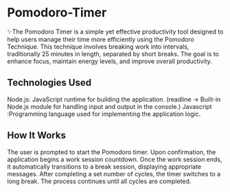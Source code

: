 # Pomodoro-Timer
✨The Pomodoro Timer is a simple yet effective productivity tool designed to help users manage their time more efficiently using the Pomodoro Technique. This technique involves breaking work into intervals, traditionally 25 minutes in length, separated by short breaks. The goal is to enhance focus, maintain energy levels, and improve overall productivity.

## Technologies Used
Node.js: JavaScript runtime for building the application. (readline -> Built-in Node.js module for handling input and output in the console.)
Javascript :Programming language used for implementing the application logic.

## How It Works
The user is prompted to start the Pomodoro timer.
Upon confirmation, the application begins a work session countdown.
Once the work session ends, it automatically transitions to a break session, displaying appropriate messages.
After completing a set number of cycles, the timer switches to a long break.
The process continues until all cycles are completed.

